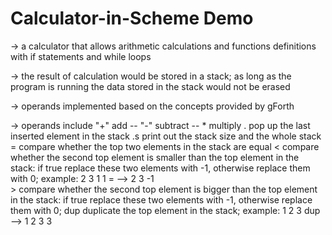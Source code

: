 # Calculator-in-Scheme Demo

-> a calculator that allows arithmetic calculations and functions definitions with if statements and while loops

-> the result of calculation would be stored in a stack; as long as the program is running the data stored in the stack would not be erased 

-> operands implemented based on the concepts provided by gForth

-> operands include  "+"     add
--                   "-"     subtract
--                    *     multiply
                      .     pop up the last inserted element in the stack
                      .s    print out the stack size and the whole stack
                      =     compare whether the top two elements in the stack are equal
                      <     compare whether the second top element is smaller than the top element in the stack: if true replace these two                             elements with -1, otherwise replace them with 0; example: 2 3 1 1 =   -->   2 3 -1  
                      >     compare whether the second top element is bigger than the top element in the stack: if true replace these two                              elements with -1, otherwise replace them with 0;
                     dup    duplicate the top element in the stack; example: 1 2 3 dup   -->    1 2 3 3 
                     
